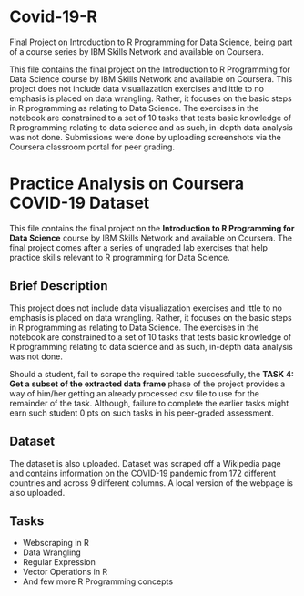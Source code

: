 # Covid-19-R
Final Project on Introduction to R Programming for Data Science, being part of a course series by IBM Skills Network and available on Coursera. 

This file contains the final project on the Introduction to R Programming for Data Science course by IBM Skills Network and available on Coursera.  This project does not include data visualiazation exercises and ittle to no emphasis is placed on data wrangling. Rather, it focuses on the basic steps in R programming as relating to Data Science. The exercises in the notebook are constrained to a set of 10 tasks that tests basic knowledge of R programming relating to data science and as such, in-depth data analysis was not done. Submissions were done by uploading screenshots via the Coursera classroom portal for peer grading.

# Practice Analysis on Coursera COVID-19 Dataset
This file contains the final project on the **Introduction to R Programming for Data Science** course by IBM Skills Network and available on Coursera. The final project comes after a series of ungraded lab exercises that help practice skills relevant to R programming for Data Science.

## Brief Description
This project does not include data visualiazation exercises and ittle to no emphasis is placed on data wrangling. Rather, it focuses on the basic steps in R programming as relating to Data Science. The exercises in the notebook are constrained to a set of 10 tasks that tests basic knowledge of R programming relating to data science and as such, in-depth data analysis was not done.

Should a student, fail to scrape the required table successfully, the **TASK 4: Get a subset of the extracted data frame** phase of the project provides a way of him/her getting an already processed csv file to use for the remainder of the task. Although, failure to complete the earlier tasks might earn such student 0 pts on such tasks in his peer-graded assessment.

## Dataset
The dataset is also uploaded. Dataset was scraped off a Wikipedia page and contains information on the COVID-19 pandemic from 172 different countries and across 9 different columns. A local version of the webpage is also uploaded.

## Tasks 
- Webscraping in R
- Data Wrangling
- Regular Expression
- Vector Operations in R
- And few more R Programming concepts
